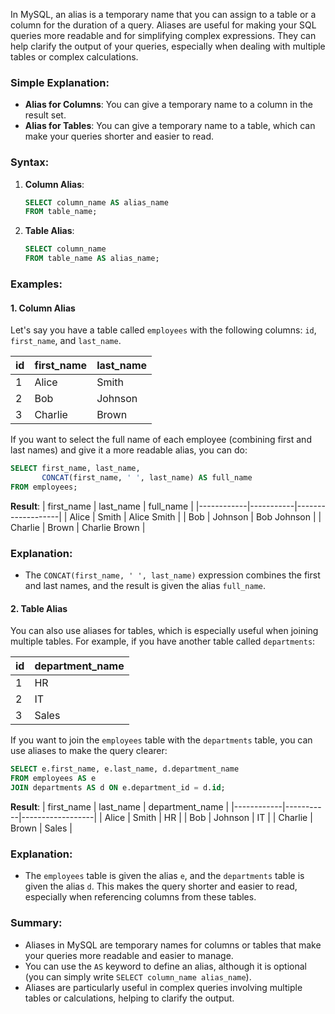 In MySQL, an alias is a temporary name that you can assign to a table or a column for the duration of a query. Aliases are useful for making your SQL queries more readable and for simplifying complex expressions. They can help clarify the output of your queries, especially when dealing with multiple tables or complex calculations.

### Simple Explanation:
- **Alias for Columns**: You can give a temporary name to a column in the result set.
- **Alias for Tables**: You can give a temporary name to a table, which can make your queries shorter and easier to read.

### Syntax:
1. **Column Alias**:
   ```sql
   SELECT column_name AS alias_name
   FROM table_name;
   ```

2. **Table Alias**:
   ```sql
   SELECT column_name
   FROM table_name AS alias_name;
   ```

### Examples:

#### 1. Column Alias
Let's say you have a table called `employees` with the following columns: `id`, `first_name`, and `last_name`.

| id | first_name | last_name |
|----|------------|-----------|
| 1  | Alice      | Smith     |
| 2  | Bob        | Johnson   |
| 3  | Charlie    | Brown     |

If you want to select the full name of each employee (combining first and last names) and give it a more readable alias, you can do:

```sql
SELECT first_name, last_name, 
       CONCAT(first_name, ' ', last_name) AS full_name
FROM employees;
```

**Result**:
| first_name | last_name | full_name        |
|------------|-----------|-------------------|
| Alice      | Smith     | Alice Smith       |
| Bob        | Johnson   | Bob Johnson       |
| Charlie    | Brown     | Charlie Brown     |

### Explanation:
- The `CONCAT(first_name, ' ', last_name)` expression combines the first and last names, and the result is given the alias `full_name`.

#### 2. Table Alias
You can also use aliases for tables, which is especially useful when joining multiple tables. For example, if you have another table called `departments`:

| id | department_name |
|----|------------------|
| 1  | HR               |
| 2  | IT               |
| 3  | Sales            |

If you want to join the `employees` table with the `departments` table, you can use aliases to make the query clearer:

```sql
SELECT e.first_name, e.last_name, d.department_name
FROM employees AS e
JOIN departments AS d ON e.department_id = d.id;
```

**Result**:
| first_name | last_name | department_name |
|------------|-----------|------------------|
| Alice      | Smith     | HR               |
| Bob        | Johnson   | IT               |
| Charlie    | Brown     | Sales            |

### Explanation:
- The `employees` table is given the alias `e`, and the `departments` table is given the alias `d`. This makes the query shorter and easier to read, especially when referencing columns from these tables.

### Summary:
- Aliases in MySQL are temporary names for columns or tables that make your queries more readable and easier to manage.
- You can use the `AS` keyword to define an alias, although it is optional (you can simply write `SELECT column_name alias_name`).
- Aliases are particularly useful in complex queries involving multiple tables or calculations, helping to clarify the output.
